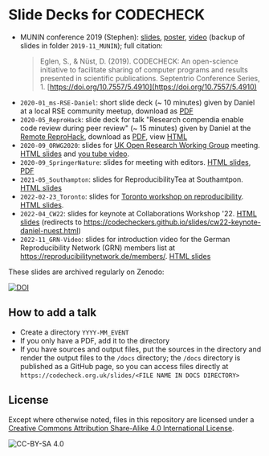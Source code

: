 # Slide Decks for CODECHECK

- MUNIN conference 2019 (Stephen): [slides](https://septentrio.uit.no/index.php/SCS/article/view/4910/4900), [poster](https://septentrio.uit.no/index.php/SCS/article/view/4910/4893), [video](https://mediasite.uit.no/Mediasite/Play/8027873496dc465ebc4b9b3ab0338ad01d?playFrom=1772000) (backup of slides in folder `2019-11_MUNIN`); full citation:
  > Eglen, S., & Nüst, D. (2019). CODECHECK: An open-science initiative to facilitate sharing of computer programs and results presented in scientific publications. Septentrio Conference Series, 1. [https://doi.org/10.7557/5.4910](https://doi.org/10.7557/5.4910)
- `2020-01_ms-RSE-Daniel`: short slide deck (~ 10 minutes) given by Daniel at a local RSE community meetup, download as [PDF](https://codecheckers.github.io/slides/2020-01_ms-RSE_Daniel.pdf)
- `2020-05_ReproHack`: slide deck for talk "Research compendia enable code review during peer review" (~ 15 minutes) given by Daniel at the [Remote ReproHack](https://n8cir.org.uk/events/remote-reprohack/), download as [PDF](https://codecheckers.github.io/slides/2020-05_ReproHack.pdf), view [HTML](https://codecheckers.github.io/slides/2020-05_ReproHack.html)
- `2020-09_ORWG2020`: slides for [UK Open Research Working Group](https://www.mrc-cbu.cam.ac.uk/conferences/uk-orwg2/)
  meeting. [HTML slides](https://bit.ly/eglen-orwg2) and [you tube video](https://www.youtube.com/watch?v=sAzvz-ZZYuU).
- `2020-09_SpringerNature`: slides for meeting with editors. [HTML slides](https://codecheck.org.uk/slides/2020-09_SpringerNature.html), [PDF](https://codecheck.org.uk/slides/2020-09_SpringerNature.pdf)
- `2021-05_Southampton`: slides for ReproducibilityTea at Southamtpon.  [HTML slides](https://bit.ly/codecheck21)
- `2022-02-23_Toronto`: slides for [Toronto workshop on reproducibility](https://canssiontario.utoronto.ca/2022-toronto-workshop-on-reproducibility-schedule/).  [HTML slides](https://tiny.one/codecheck22).
- `2022-04_CW22`: slides for keynote at Collaborations Workshop '22. [HTML slides](https://bit.ly/cw22-keynote-daniel) (redirects to <https://codecheckers.github.io/slides/cw22-keynote-daniel-nuest.html>)
- `2022-11_GRN-Video`: slides for introduction video for the German Reproducibility Network (GRN) members list at <https://reproducibilitynetwork.de/members/>. [HTML slides](https://codecheckers.github.io/slides/codecheck-video.html)

These slides are archived regularly on Zenodo:

[![DOI](https://zenodo.org/badge/DOI/10.5281/zenodo.3855439.svg)](https://doi.org/10.5281/zenodo.3855439)

## How to add a talk

- Create a directory `YYYY-MM_EVENT`
- If you only have a PDF, add it to the directory
- If you have sources and output files, put the sources in the directory and render the output files to the `/docs` directory; the `/docs` directory is published as a GitHub page, so you can access files directly at `https://codecheck.org.uk/slides/<FILE NAME IN DOCS DIRECTORY>`

## License

Except where otherwise noted, files in this repository are licensed under a [Creative Commons Attribution Share-Alike 4.0 International License](https://creativecommons.org/licenses/by-sa/4.0/).

![CC-BY-SA 4.0](https://mirrors.creativecommons.org/presskit/buttons/88x31/svg/by-sa.svg)
